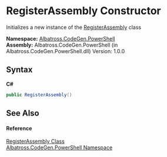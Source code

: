 # RegisterAssembly Constructor 
 

Initializes a new instance of the <a href="T_Albatross_CodeGen_PowerShell_RegisterAssembly.md">RegisterAssembly</a> class

**Namespace:**&nbsp;<a href="N_Albatross_CodeGen_PowerShell.md">Albatross.CodeGen.PowerShell</a><br />**Assembly:**&nbsp;Albatross.CodeGen.PowerShell (in Albatross.CodeGen.PowerShell.dll) Version: 1.0.0

## Syntax

**C#**<br />
``` C#
public RegisterAssembly()
```


## See Also


#### Reference
<a href="T_Albatross_CodeGen_PowerShell_RegisterAssembly.md">RegisterAssembly Class</a><br /><a href="N_Albatross_CodeGen_PowerShell.md">Albatross.CodeGen.PowerShell Namespace</a><br />